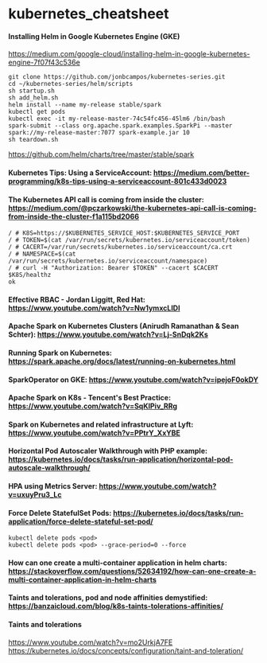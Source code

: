 # kubernetes_cheatsheet

#### Installing Helm in Google Kubernetes Engine (GKE)
https://medium.com/google-cloud/installing-helm-in-google-kubernetes-engine-7f07f43c536e
```
git clone https://github.com/jonbcampos/kubernetes-series.git
cd ~/kubernetes-series/helm/scripts
sh startup.sh
sh add_helm.sh
helm install --name my-release stable/spark
kubectl get pods
kubectl exec -it my-release-master-74c54fc456-45lm6 /bin/bash
spark-submit --class org.apache.spark.examples.SparkPi --master spark://my-release-master:7077 spark-example.jar 10
sh teardown.sh
```
https://github.com/helm/charts/tree/master/stable/spark

#### Kubernetes Tips: Using a ServiceAccount: https://medium.com/better-programming/k8s-tips-using-a-serviceaccount-801c433d0023

#### The Kubernetes API call is coming from inside the cluster: https://medium.com/@pczarkowski/the-kubernetes-api-call-is-coming-from-inside-the-cluster-f1a115bd2066
```
/ # K8S=https://$KUBERNETES_SERVICE_HOST:$KUBERNETES_SERVICE_PORT
/ # TOKEN=$(cat /var/run/secrets/kubernetes.io/serviceaccount/token)
/ # CACERT=/var/run/secrets/kubernetes.io/serviceaccount/ca.crt
/ # NAMESPACE=$(cat /var/run/secrets/kubernetes.io/serviceaccount/namespace)
/ # curl -H "Authorization: Bearer $TOKEN" --cacert $CACERT $K8S/healthz
ok
```
#### Effective RBAC - Jordan Liggitt, Red Hat: https://www.youtube.com/watch?v=Nw1ymxcLIDI

#### Apache Spark on Kubernetes Clusters (Anirudh Ramanathan & Sean Schter): https://www.youtube.com/watch?v=Lj-SnDqk2Ks

#### Running Spark on Kubernetes: https://spark.apache.org/docs/latest/running-on-kubernetes.html

#### SparkOperator on GKE: https://www.youtube.com/watch?v=ipejoF0okDY

#### Apache Spark on K8s - Tencent's Best Practice: https://www.youtube.com/watch?v=SqKlPiv_RRg

#### Spark on Kubernetes and related infrastructure at Lyft: https://www.youtube.com/watch?v=PPtrY_XxYBE

#### Horizontal Pod Autoscaler Walkthrough with PHP example: https://kubernetes.io/docs/tasks/run-application/horizontal-pod-autoscale-walkthrough/

#### HPA using Metrics Server: https://www.youtube.com/watch?v=uxuyPru3_Lc

#### Force Delete StatefulSet Pods: https://kubernetes.io/docs/tasks/run-application/force-delete-stateful-set-pod/
```
kubectl delete pods <pod>
kubectl delete pods <pod> --grace-period=0 --force
```
#### How can one create a multi-container application in helm charts: https://stackoverflow.com/questions/52634192/how-can-one-create-a-multi-container-application-in-helm-charts

#### Taints and tolerations, pod and node affinities demystified: https://banzaicloud.com/blog/k8s-taints-tolerations-affinities/

#### Taints and tolerations
https://www.youtube.com/watch?v=mo2UrkjA7FE <br>
https://kubernetes.io/docs/concepts/configuration/taint-and-toleration/
